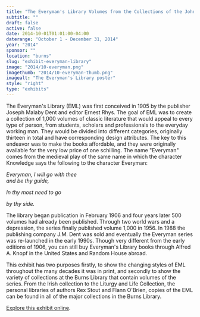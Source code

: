 ```yaml
---
title: "The Everyman's Library Volumes from the Collections of the John J. Burns Library"
subtitle: ""
draft: false
active: false
date: 2014-10-01T01:01:00-04:00
daterange: "October 1 - December 31, 2014"
year: "2014"
sponsor: ""
location: "burns"
slug: "exhibit-everyman-library"
image: "2014/10-everyman.png"
imagethumb: "2014/10-everyman-thumb.png"
imagealt: "The Everyman's Library poster"
style: "right"
type: "exhibits"
---
```


<p>The Everyman's Library (EML) was first conceived in 1905 by the   publisher Joseph Malaby Dent and editor Ernest Rhys. The goal of EML was   to create a collection of 1,000 volumes of classic literature that   would appeal to every type of person, from students, scholars and   professionals to the everyday working man. They would be divided into   different categories, originally thirteen in total and have   corresponding design attributes. The key to this endeavor was to make   the books affordable, and they were originally available for the very   low price of one schilling. The name &quot;Everyman&quot; comes from the medieval   play of the same name in which the character Knowledge says the   following to the character Everyman:</p>
<p><em>Everyman, I will go with thee</em><br />
  <em>and be thy guide,</em></p>
<p><em>In thy most need to go</em></p>
<p><em>by thy side.</em></p>
<p>The library began publication in February 1906 and four years later   500 volumes had already been published. Through two world wars and a   depression, the series finally published volume 1,000 in 1956. In 1988   the publishing company J.M. Dent was sold and eventually the Everyman   series was re-launched in the early 1990s. Though very different from   the early editions of 1906, you can still buy Everyman's Library books   through Alfred A. Knopf in the United States and Random House abroad.</p>
<p>This exhibit has two purposes firstly, to show the changing styles of   EML throughout the many decades it was in print, and secondly to show   the variety of collections at the Burns Library that contain volumes of   the series. From the Irish collection to the Liturgy and Life   Collection, the personal libraries of authors Rex Stout and Flann   O'Brien, copies of the EML can be found in all of the major collections   in the Burns Library.</p>

<a href="https://library.bc.edu/burns-exhibits/everymans-library/" class="explore" target="_blank">Explore this exhibit online</a>.
